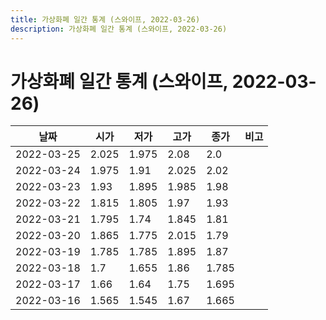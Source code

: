 ```yaml
---
title: 가상화폐 일간 통계 (스와이프, 2022-03-26)
description: 가상화폐 일간 통계 (스와이프, 2022-03-26)
---
```


가상화폐 일간 통계 (스와이프, 2022-03-26)
===

|날짜|시가|저가|고가|종가|비고|
|--|--|--|--|--|--|
|2022-03-25|2.025|1.975|2.08|2.0|    |
|2022-03-24|1.975|1.91|2.025|2.02|    |
|2022-03-23|1.93|1.895|1.985|1.98|    |
|2022-03-22|1.815|1.805|1.97|1.93|    |
|2022-03-21|1.795|1.74|1.845|1.81|    |
|2022-03-20|1.865|1.775|2.015|1.79|    |
|2022-03-19|1.785|1.785|1.895|1.87|    |
|2022-03-18|1.7|1.655|1.86|1.785|    |
|2022-03-17|1.66|1.64|1.75|1.695|    |
|2022-03-16|1.565|1.545|1.67|1.665|    |

